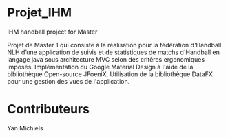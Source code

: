 # Projet_IHM
IHM handball project for Master

Projet de Master 1 qui consiste à la réalisation pour la fédération d'Handball NLH d’une application de suivis et de statistiques de matchs d'Handball en langage java sous architecture MVC selon des critères ergonomiques imposés. Implémentation du Google Material Design à l'aide de la bibliothèque Open-source JFoeniX. Utilisation de la bibliothèque DataFX pour une gestion des vues de l'application.

# Contributeurs

Yan Michiels